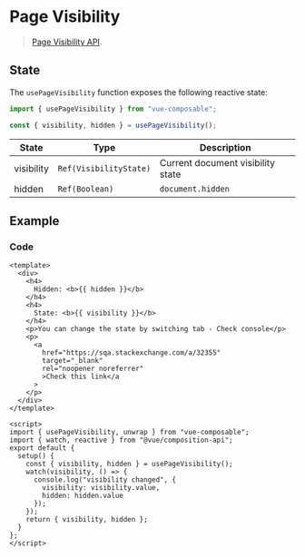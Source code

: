 # Page Visibility

> [Page Visibility API](https://developer.mozilla.org/en-US/docs/Web/API/Page_Visibility_API).

## State

The `usePageVisibility` function exposes the following reactive state:

```js
import { usePageVisibility } from "vue-composable";

const { visibility, hidden } = usePageVisibility();
```

| State      | Type                   | Description                       |
| ---------- | ---------------------- | --------------------------------- |
| visibility | `Ref(VisibilityState)` | Current document visibility state |
| hidden     | `Ref(Boolean)`         | `document.hidden`                 |

## Example


<page-visibility-example/>


### Code

```vue
<template>
  <div>
    <h4>
      Hidden: <b>{{ hidden }}</b>
    </h4>
    <h4>
      State: <b>{{ visibility }}</b>
    </h4>
    <p>You can change the state by switching tab - Check console</p>
    <p>
      <a
        href="https://sqa.stackexchange.com/a/32355"
        target="_blank"
        rel="noopener noreferrer"
        >Check this link</a
      >
    </p>
  </div>
</template>

<script>
import { usePageVisibility, unwrap } from "vue-composable";
import { watch, reactive } from "@vue/composition-api";
export default {
  setup() {
    const { visibility, hidden } = usePageVisibility();
    watch(visibility, () => {
      console.log("visibility changed", {
        visibility: visibility.value,
        hidden: hidden.value
      });
    });
    return { visibility, hidden };
  }
};
</script>
```
